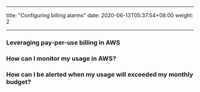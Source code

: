 
---
title: "Configuring billing alarms"
date:  2020-06-13T05:37:54+08:00
weight: 2

---


### Leveraging pay-per-use billing in AWS 

### How can I monitor my usage in AWS?

### How can I be alerted when my usage will exceeded my monthly budget?


